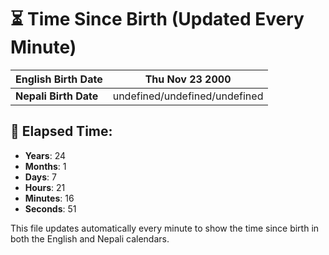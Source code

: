# ⏳ Time Since Birth (Updated Every Minute)

| **English Birth Date** | Thu Nov 23 2000 |
|------------------------|-------------------------------------|
| **Nepali Birth Date**  | undefined/undefined/undefined                  |

## 📅 Elapsed Time:

- **Years**: 24
- **Months**: 1
- **Days**: 7
- **Hours**: 21
- **Minutes**: 16
- **Seconds**: 51

This file updates automatically every minute to show the time since birth in both the English and Nepali calendars.